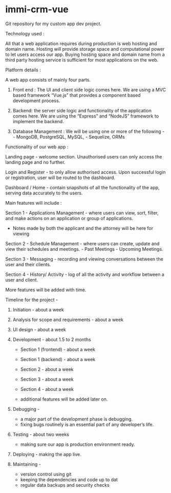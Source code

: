 # immi-crm-vue
Git repository for my custom app dev project.


Technology used : 

All that a web application requires during production is web hosting and domain name.
Hosting will provide storage space and computational power to let users access our app.
Buying hosting space and domain name from a third party hosting service is sufficient for most applications on the web.


Platform details : 

A web app consists of mainly four parts.
1. Front end : The UI and client side logic comes here. We are using a MVC based framework “Vue.js” that provides a component based development process.

2. Backend: the server side logic and functionality of the application comes here. We are using the “Express” and “NodeJS” framework to implement the backend.

3. Database Management : We will be using one or more of the following - 
       - MongoDB, PostgreSQL, MySQL,
       - Sequelize, ORMs



Functionality of our web app : 

Landing page - welcome section. Unauthorised users can only access the landing page and no further. 

Login and Register - to only allow authorised access. Upon successful login or registration, user will be routed to the dashboard.

Dashboard / Home - contain snapshots of all the functionality of the app, serving data accurately to the users.


Main features will include : 

Section 1 - Applications Management - where users can view, sort, filter, and make actions on an application or group of applications.
   - Notes made by both the applicant and the attorney will be here for viewing

Section 2 - Schedule Management - where users can create, update and view their schedules and meetings.
    - Past Meetings
    - Upcoming Meetings.

Section 3 - Messaging - recording and viewing conversations between the user and their clients.

Section 4 - History/ Activity - log of all the activity and workflow between a user and client.

More features will be added with time.



Timeline for the project -

1. Initiation - about a week

2. Analysis for scope and requirements - about a week

3. UI design - about a week

4. Development - about 1.5 to 2 months

   - Section 1 (frontend) - about a week
   - Section 1 (backend) - about a week

   - Section 2 - about a week
   - Section 3 - about a week
   - Section 4 - about a week

   - additional features will be added later on.

5. Debugging -
   - a major part of the development phase is debugging.
   - fixing bugs routinely is an essential part of any developer’s life.

6. Testing - about two weeks
   - making sure our app is production environment ready.

7. Deploying - making the app live.

8. Maintaining - 
   - version control using git
   - keeping the dependencies and code up to dat
   - regular data backups and security checks
   
   
   
